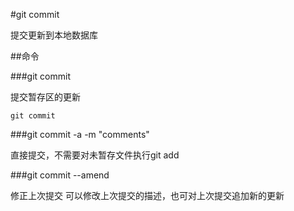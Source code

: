 #git commit

提交更新到本地数据库

##命令

###git commit

提交暂存区的更新

```
git commit
```

###git commit -a -m "comments"

直接提交，不需要对未暂存文件执行git add

###git commit --amend

修正上次提交
可以修改上次提交的描述，也可对上次提交追加新的更新